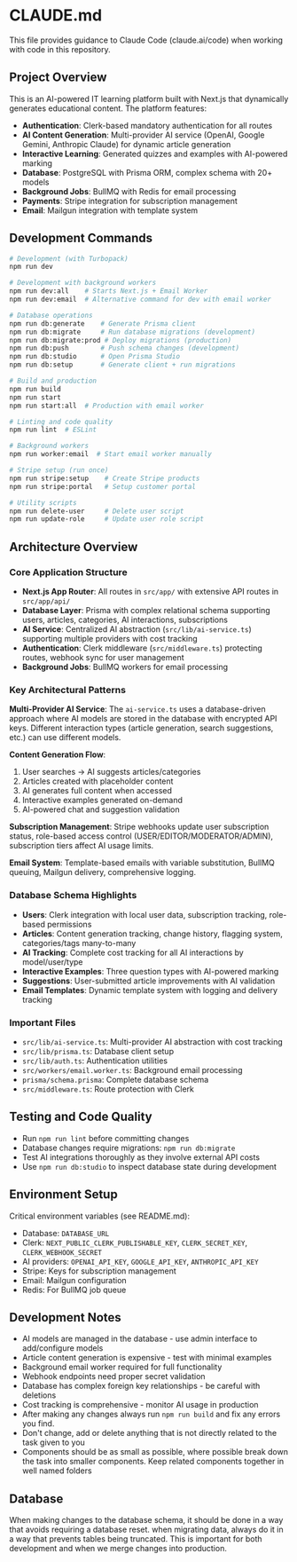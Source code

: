 # CLAUDE.md

This file provides guidance to Claude Code (claude.ai/code) when working with code in this repository.

## Project Overview

This is an AI-powered IT learning platform built with Next.js that dynamically generates educational content. The platform features:

- **Authentication**: Clerk-based mandatory authentication for all routes
- **AI Content Generation**: Multi-provider AI service (OpenAI, Google Gemini, Anthropic Claude) for dynamic article generation
- **Interactive Learning**: Generated quizzes and examples with AI-powered marking
- **Database**: PostgreSQL with Prisma ORM, complex schema with 20+ models
- **Background Jobs**: BullMQ with Redis for email processing
- **Payments**: Stripe integration for subscription management
- **Email**: Mailgun integration with template system

## Development Commands

```bash
# Development (with Turbopack)
npm run dev

# Development with background workers
npm run dev:all    # Starts Next.js + Email Worker
npm run dev:email  # Alternative command for dev with email worker

# Database operations
npm run db:generate    # Generate Prisma client
npm run db:migrate     # Run database migrations (development)
npm run db:migrate:prod # Deploy migrations (production)
npm run db:push        # Push schema changes (development)
npm run db:studio      # Open Prisma Studio
npm run db:setup       # Generate client + run migrations

# Build and production
npm run build
npm run start
npm run start:all  # Production with email worker

# Linting and code quality
npm run lint  # ESLint

# Background workers
npm run worker:email  # Start email worker manually

# Stripe setup (run once)
npm run stripe:setup    # Create Stripe products
npm run stripe:portal   # Setup customer portal

# Utility scripts
npm run delete-user     # Delete user script
npm run update-role     # Update user role script
```

## Architecture Overview

### Core Application Structure

- **Next.js App Router**: All routes in `src/app/` with extensive API routes in `src/app/api/`
- **Database Layer**: Prisma with complex relational schema supporting users, articles, categories, AI interactions, subscriptions
- **AI Service**: Centralized AI abstraction (`src/lib/ai-service.ts`) supporting multiple providers with cost tracking
- **Authentication**: Clerk middleware (`src/middleware.ts`) protecting routes, webhook sync for user management
- **Background Jobs**: BullMQ workers for email processing

### Key Architectural Patterns

**Multi-Provider AI Service**: The `ai-service.ts` uses a database-driven approach where AI models are stored in the database with encrypted API keys. Different interaction types (article generation, search suggestions, etc.) can use different models.

**Content Generation Flow**:
1. User searches → AI suggests articles/categories
2. Articles created with placeholder content  
3. AI generates full content when accessed
4. Interactive examples generated on-demand
5. AI-powered chat and suggestion validation

**Subscription Management**: Stripe webhooks update user subscription status, role-based access control (USER/EDITOR/MODERATOR/ADMIN), subscription tiers affect AI usage limits.

**Email System**: Template-based emails with variable substitution, BullMQ queuing, Mailgun delivery, comprehensive logging.

### Database Schema Highlights

- **Users**: Clerk integration with local user data, subscription tracking, role-based permissions
- **Articles**: Content generation tracking, change history, flagging system, categories/tags many-to-many
- **AI Tracking**: Complete cost tracking for all AI interactions by model/user/type
- **Interactive Examples**: Three question types with AI-powered marking
- **Suggestions**: User-submitted article improvements with AI validation
- **Email Templates**: Dynamic template system with logging and delivery tracking

### Important Files

- `src/lib/ai-service.ts`: Multi-provider AI abstraction with cost tracking
- `src/lib/prisma.ts`: Database client setup
- `src/lib/auth.ts`: Authentication utilities  
- `src/workers/email.worker.ts`: Background email processing
- `prisma/schema.prisma`: Complete database schema
- `src/middleware.ts`: Route protection with Clerk

## Testing and Code Quality

- Run `npm run lint` before committing changes
- Database changes require migrations: `npm run db:migrate`
- Test AI integrations thoroughly as they involve external API costs
- Use `npm run db:studio` to inspect database state during development

## Environment Setup

Critical environment variables (see README.md):
- Database: `DATABASE_URL`
- Clerk: `NEXT_PUBLIC_CLERK_PUBLISHABLE_KEY`, `CLERK_SECRET_KEY`, `CLERK_WEBHOOK_SECRET`
- AI providers: `OPENAI_API_KEY`, `GOOGLE_API_KEY`, `ANTHROPIC_API_KEY`
- Stripe: Keys for subscription management
- Email: Mailgun configuration
- Redis: For BullMQ job queue

## Development Notes

- AI models are managed in the database - use admin interface to add/configure models
- Article content generation is expensive - test with minimal examples
- Background email worker required for full functionality
- Webhook endpoints need proper secret validation
- Database has complex foreign key relationships - be careful with deletions
- Cost tracking is comprehensive - monitor AI usage in production
- After making any changes always run `npm run build` and fix any errors you find.
- Don't change, add or delete anything that is not directly related to the task given to you
- Components should be as small as possible, where possible break down the task into smaller components. Keep related components together in well named folders

## Database
When making changes to the database schema, it should be done in a way that avoids requiring a database reset.
when migrating data, always do it in a way that prevents tables being truncated. This is important for both development and when we merge changes into production.